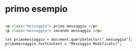 # primo esempio

```HTML

<p class="messaggio"> primo messaggio </p>
<p class="messaggio"> secondo messaggio </p>

```

```JS
let primomessaggio = document.querySelector(".messaggio");
primomessaggio.textContent = "Messaggio Modificato!";
```
